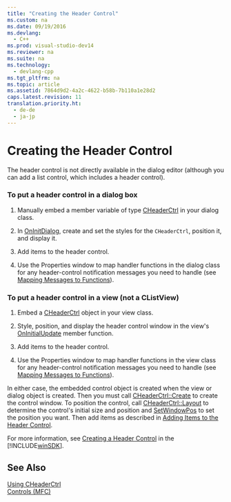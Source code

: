 ```yaml
---
title: "Creating the Header Control"
ms.custom: na
ms.date: 09/19/2016
ms.devlang: 
  - C++
ms.prod: visual-studio-dev14
ms.reviewer: na
ms.suite: na
ms.technology: 
  - devlang-cpp
ms.tgt_pltfrm: na
ms.topic: article
ms.assetid: 7864d9d2-4a2c-4622-b58b-7b110a1e28d2
caps.latest.revision: 11
translation.priority.ht: 
  - de-de
  - ja-jp
---
```

# Creating the Header Control
The header control is not directly available in the dialog editor (although you can add a list control, which includes a header control).  
  
### To put a header control in a dialog box  
  
1.  Manually embed a member variable of type [CHeaderCtrl](../vs140/CHeaderCtrl-Class.md) in your dialog class.  
  
2.  In [OnInitDialog](../vs140/CDialog--OnInitDialog.md), create and set the styles for the `CHeaderCtrl`, position it, and display it.  
  
3.  Add items to the header control.  
  
4.  Use the Properties window to map handler functions in the dialog class for any header-control notification messages you need to handle (see [Mapping Messages to Functions](../vs140/Mapping-Messages-to-Functions.md)).  
  
### To put a header control in a view (not a CListView)  
  
1.  Embed a [CHeaderCtrl](../vs140/CHeaderCtrl-Class.md) object in your view class.  
  
2.  Style, position, and display the header control window in the view's [OnInitialUpdate](../vs140/CView--OnInitialUpdate.md) member function.  
  
3.  Add items to the header control.  
  
4.  Use the Properties window to map handler functions in the view class for any header-control notification messages you need to handle (see [Mapping Messages to Functions](../vs140/Mapping-Messages-to-Functions.md)).  
  
 In either case, the embedded control object is created when the view or dialog object is created. Then you must call [CHeaderCtrl::Create](../vs140/CHeaderCtrl--Create.md) to create the control window. To position the control, call [CHeaderCtrl::Layout](../vs140/CHeaderCtrl--Layout.md) to determine the control's initial size and position and [SetWindowPos](../vs140/CWnd--SetWindowPos.md) to set the position you want. Then add items as described in [Adding Items to the Header Control](../vs140/Adding-Items-to-the-Header-Control.md).  
  
 For more information, see [Creating a Header Control](http://msdn.microsoft.com/library/windows/desktop/bb775238) in the [!INCLUDE[winSDK](../vs140/includes/winSDK_md.md)].  
  
## See Also  
 [Using CHeaderCtrl](../vs140/Using-CHeaderCtrl.md)   
 [Controls (MFC)](../vs140/Controls--MFC-.md)